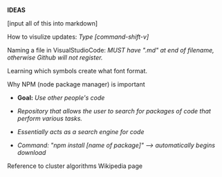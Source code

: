 **IDEAS**

[input all of this into markdown]

How to visulize updates:
*Type [command-shift-v]*

Naming a file in VisualStudioCode:
*MUST have ".md" at end of filename, otherwise Github will not register.*


Learning which symbols create what font format.

Why NPM (node package manager) is important

* **Goal:** *Use other people's code*

* *Repository that allows the user to search for packages of code that perform various tasks.*

* *Essentially acts as a search engine for code*

* *Command: "npm install [name of package]" --> automatically begins download*


Reference to cluster algorithms Wikipedia page
